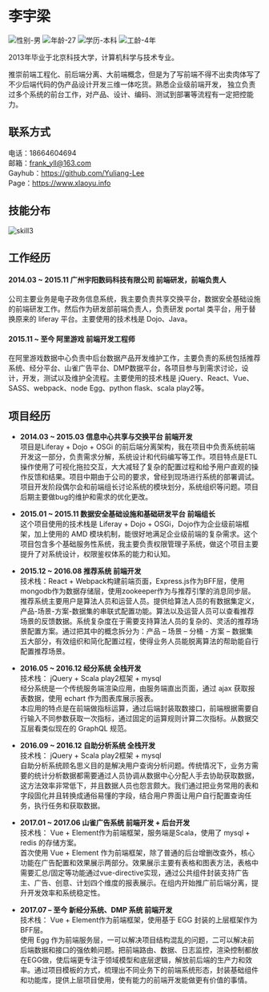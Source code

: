 李宇梁
=====

![性别-男](https://img.shields.io/badge/%E6%80%A7%E5%88%AB-%E7%94%B7-blue.svg)
![年龄-27](https://img.shields.io/badge/%E5%B9%B4%E9%BE%84-27-blue.svg)
![学历-本科](https://img.shields.io/badge/%E5%AD%A6%E5%8E%86-%E6%9C%AC%E7%A7%91-blue.svg)
![工龄-4年](https://img.shields.io/badge/%E5%B7%A5%E9%BE%84-4%E5%B9%B4-blue.svg)

2013年毕业于北京科技大学，计算机科学与技术专业。

推崇前端工程化、前后端分离、大前端概念，但是为了写前端不得不出卖肉体写了不少后端代码的伪产品设计开发三维一体吃货。熟悉企业级前端开发，
独立负责过多个系统的前台工作，对产品、设计、编码、测试到部署等流程有一定把控能力。

## 联系方式

电话：18664604694  
邮箱：frank_yll@163.com  
Gayhub：https://github.com/Yuliang-Lee  
Page：https://www.xlaoyu.info  

## 技能分布

![skill3](https://user-images.githubusercontent.com/6936358/37415481-7e6021b2-27e6-11e8-9ed0-ca1a975cec1e.jpg)

## 工作经历

#### **2014.03 ~ 2015.11 广州宇阳数码科技有限公司 前端研发，前端负责人**  
  公司主要业务是电子政务信息系统，我主要负责共享交换平台，数据安全基础设施的前端研发工作。然后作为研发部前端负责人，负责研发 portal 类平台，用于替换原来的 liferay 平台。主要使用的技术栈是 Dojo、Java。

#### **2015.11 ~ 至今 阿里游戏 前端开发工程师**  
  在阿里游戏数据中心负责中后台数据产品开发维护工作，主要负责的系统包括推荐系统、经分平台、山雀广告平台、DMP数据平台，各项目参与到需求讨论，设计，开发，测试以及维护全流程。主要使用的技术栈是 jQuery、React、Vue、SASS、webpack、node Egg、python flask、scala play2等。

## 项目经历

- **2014.03 ~ 2015.03 信息中心共享与交换平台 前端开发**  
  项目是Liferay + Dojo + OSGi 的前后端分离架构，我在项目中负责系统前端开发这一部分，负责需求分解，系统设计和代码编写等工作。项目特点是ETL 操作使用了可视化拖拉交互，大大减轻了复杂的配置过程和给予用户直观的操作反馈和结果。项目中期由于公司的要求，曾经到现场进行系统的部署调试。项目开发阶段偶尔会和前端组长讨论系统的模块划分，系统组织等问题。项目后期主要做bug的维护和需求的优化更改。

- **2015.01 ~ 2015.11 数据安全基础设施和基础研发平台 前端组长**  
  这个项目使用的技术栈是 Liferay + Dojo + OSGi，Dojo作为企业级前端框架，加上使用的 AMD 模块机制，能很好地满足企业级前端的复杂需求。这个项目包含多个基础服务性系统，我主要负责权限管理子系统，做这个项目主要提升了对系统设计，权限鉴权体系的能力和认知。

- **2015.12 ~ 2016.08 推荐系统 前端开发**  
  技术栈：React + Webpack构建前端页面，Express.js作为BFF层，使用mongodb作为数据存储层，使用zookeeper作为与推荐引擎的消息同步层。  
  推荐系统主要用户是算法人员和运营人员。提供给算法人员的有数据集定义，产品-场景-方案-数据集的串联式配置功能。算法以及运营人员可以查看推荐场景的反馈数据。系统复杂度在于需要支持算法人员的复杂的、灵活的推荐场景配置方案。通过把其中的概念拆分为：产品 – 场景 – 分桶 - 方案 – 数据集 五大部分，有效组织和简化配置过程，使得业务人员能脱离算法的帮助能自行配置推荐场景。

- **2016.05 ~ 2016.12 经分系统 全栈开发**  
  技术栈： jQuery + Scala play2框架 + mysql  
  经分系统是一个传统服务端渲染应用，由服务端直出页面，通过 ajax 获取报表数据，使用 echart 作为图表库展示报表。  
  本应用的特点是在前端做指标运算，通过后端封装取数接口，前端根据需要自行输入不同参数获取一次指标，通过固定的运算规则计算二次指标。从数据交互层看类似现在的 GraphQL 规范。

- **2016.09 ~ 2016.12 自助分析系统 全栈开发**  
  技术栈： jQuery + Scala play2框架 + mysql  
  自助分析系统顾名思义目的是解决用户查询分析问题。传统情况下，业务方需要的统计分析数据都需要通过人员协调从数据中心分配人手去协助获取数据，这方法效率非常低下，并且数据人员也怨言颇大。我们通过把业务常用的表和字段固化并且转换成通俗易懂的字段，结合用户界面让用户自行配置查询任务，执行任务和获取数据。

- **2017.01 ~ 2017.06 山雀广告系统 前端开发 + 后台开发**  
  技术栈： Vue + Element作为前端框架，服务端是Scala，使用了 mysql + redis 的存储方案。  
  首次使用 Vue + Element 作为前端框架，除了普通的后台增删改查外，核心功能在广告配置和效果展示两部分。效果展示主要有表格和图表方法，表格中需要汇总/固定等功能通过vue-directive实现，通过公共组件封装支持广告主、广告、创意、计划四个维度的报表展示。在组内开始推广前后端分离，提升开发效率和系统稳定性。

- **2017.07 – 至今 新经分系统、DMP 系统 前端开发**  
  技术栈： Vue + Element作为前端框架，使用基于 EGG 封装的上层框架作为BFF层。  
  使用 Egg 作为前端服务层，一可以解决项目结构混乱的问题，二可以解决前后端数据和接口的强依赖问题。把前端路由、数据、日志监控，渲染控制都放在EGG做，使后端更专注于领域模型和底层逻辑，解放前后端的生产力和效率。通过项目模板的方式，梳理出不同业务下的前端系统形态，封装基础组件和功能库，提供上层项目使用，使有能力的前端开发能做更有价值的事情。
